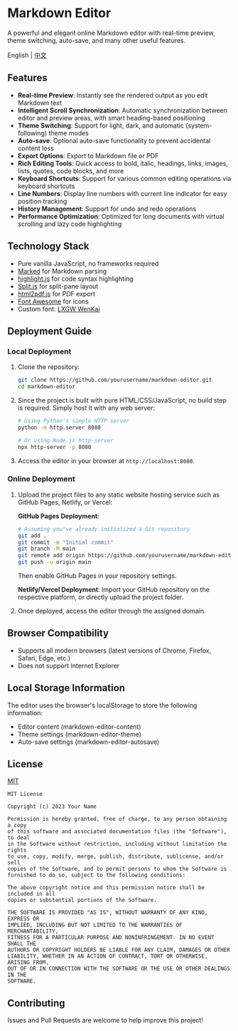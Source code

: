 # Markdown Editor

A powerful and elegant online Markdown editor with real-time preview, theme switching, auto-save, and many other useful features.

English | [中文](README.md)

## Features

- **Real-time Preview**: Instantly see the rendered output as you edit Markdown text
- **Intelligent Scroll Synchronization**: Automatic synchronization between editor and preview areas, with smart heading-based positioning
- **Theme Switching**: Support for light, dark, and automatic (system-following) theme modes
- **Auto-save**: Optional auto-save functionality to prevent accidental content loss
- **Export Options**: Export to Markdown file or PDF
- **Rich Editing Tools**: Quick access to bold, italic, headings, links, images, lists, quotes, code blocks, and more
- **Keyboard Shortcuts**: Support for various common editing operations via keyboard shortcuts
- **Line Numbers**: Display line numbers with current line indicator for easy position tracking
- **History Management**: Support for undo and redo operations
- **Performance Optimization**: Optimized for long documents with virtual scrolling and lazy code highlighting

## Technology Stack

- Pure vanilla JavaScript, no frameworks required
- [Marked](https://marked.js.org/) for Markdown parsing
- [highlight.js](https://highlightjs.org/) for code syntax highlighting
- [Split.js](https://split.js.org/) for split-pane layout
- [html2pdf.js](https://github.com/eKoopmans/html2pdf.js) for PDF export
- [Font Awesome](https://fontawesome.com/) for icons
- Custom font: [LXGW WenKai](https://github.com/lxgw/LxgwWenKai)

## Deployment Guide

### Local Deployment

1. Clone the repository:
   ```bash
   git clone https://github.com/yourusername/markdown-editor.git
   cd markdown-editor
   ```

2. Since the project is built with pure HTML/CSS/JavaScript, no build step is required. Simply host it with any web server:
   ```bash
   # Using Python's simple HTTP server
   python -m http.server 8080

   # Or using Node.js http-server
   npx http-server -p 8080
   ```

3. Access the editor in your browser at `http://localhost:8080`.

### Online Deployment

1. Upload the project files to any static website hosting service such as GitHub Pages, Netlify, or Vercel:

   **GitHub Pages Deployment**:
   ```bash
   # Assuming you've already initialized a Git repository
   git add .
   git commit -m "Initial commit"
   git branch -M main
   git remote add origin https://github.com/yourusername/markdown-editor.git
   git push -u origin main
   ```
   Then enable GitHub Pages in your repository settings.

   **Netlify/Vercel Deployment**:
   Import your GitHub repository on the respective platform, or directly upload the project folder.

2. Once deployed, access the editor through the assigned domain.

## Browser Compatibility

- Supports all modern browsers (latest versions of Chrome, Firefox, Safari, Edge, etc.)
- Does not support Internet Explorer

## Local Storage Information

The editor uses the browser's localStorage to store the following information:
- Editor content (markdown-editor-content)
- Theme settings (markdown-editor-theme)
- Auto-save settings (markdown-editor-autosave)

## License

[MIT](LICENSE)

```
MIT License

Copyright (c) 2023 Your Name

Permission is hereby granted, free of charge, to any person obtaining a copy
of this software and associated documentation files (the "Software"), to deal
in the Software without restriction, including without limitation the rights
to use, copy, modify, merge, publish, distribute, sublicense, and/or sell
copies of the Software, and to permit persons to whom the Software is
furnished to do so, subject to the following conditions:

The above copyright notice and this permission notice shall be included in all
copies or substantial portions of the Software.

THE SOFTWARE IS PROVIDED "AS IS", WITHOUT WARRANTY OF ANY KIND, EXPRESS OR
IMPLIED, INCLUDING BUT NOT LIMITED TO THE WARRANTIES OF MERCHANTABILITY,
FITNESS FOR A PARTICULAR PURPOSE AND NONINFRINGEMENT. IN NO EVENT SHALL THE
AUTHORS OR COPYRIGHT HOLDERS BE LIABLE FOR ANY CLAIM, DAMAGES OR OTHER
LIABILITY, WHETHER IN AN ACTION OF CONTRACT, TORT OR OTHERWISE, ARISING FROM,
OUT OF OR IN CONNECTION WITH THE SOFTWARE OR THE USE OR OTHER DEALINGS IN THE
SOFTWARE.
```

## Contributing

Issues and Pull Requests are welcome to help improve this project!